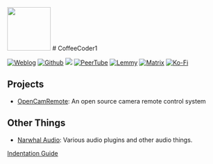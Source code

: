 <img src="https://images.weserv.nl/?url=coffeecoder1.github.io/assets/images/icon.jpg&h=5000&w=5000&fit=cover&mask=circle&maxage=7d" width="100" height="100" />
# CoffeeCoder1

[![Weblog](https://img.shields.io/badge/Weblog-Apollo%20Tech%20Corner-darkturquoise?style=flat-square)](/Apollo-Tech-Corner)
[![Github](https://img.shields.io/badge/Github-CoffeeCoder1-lightgrey?style=flat-square&logo=github)](https://github.com/CoffeeCoder1) 
<a rel="me" href="https://hachyderm.io/@CoffeeDev"><img src="https://img.shields.io/badge/Mastodon-%40CoffeeDev%40hachyderm.io-%236364ff?style=flat-square&logo=mastodon" alt-text="Mastodon"></a> 
[![PeerTube](https://img.shields.io/badge/PeerTube-coffeecoder1%40diode.zone-orange?style=flat-square&logo=peertube)](https://diode.zone/a/coffeecoder1)
[![Lemmy](https://img.shields.io/badge/Lemmy-%40CoffeeDev%40lemmy.studio-lightgrey?style=flat-square&logo=lemmy)](https://lemmy.studio/u/CoffeeDev)
[![Matrix](https://img.shields.io/badge/Matrix-%40coffeedev%40gnulinux.club-%230dbd8b?style=flat-square&logo=matrix)](https://matrix.to/#/@coffeedev:gnulinux.club)
[![Ko-Fi](https://img.shields.io/badge/Ko--Fi-CoffeeCoder1-%23ff5a5f?style=flat-square&logo=Ko-Fi)](https://ko-fi.com/coffeecoder1)

## Projects
 - [OpenCamRemote](https://the-industries.github.io/OpenCamRemote/): An open source camera remote control system

## Other Things
 - [Narwhal Audio](https://NarwhalAudio.github.io/): Various audio plugins and other audio things.

[Indentation Guide](/indentation)

